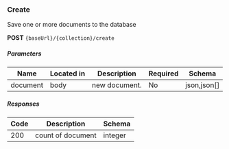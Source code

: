 ### Create

Save one or more documents to the database

**POST**  `{baseUrl}/{collection}/create`
##### Parameters

| Name     | Located in | Description   | Required | Schema      |
|----------|------------|---------------| -------- |-------------|
| document | body       | new document. | No | json,json[] |    

##### Responses

| Code | Description        | Schema  |
| ---- |--------------------|---------|
| 200 | count of document  | integer |
